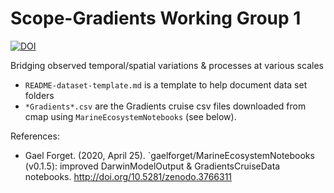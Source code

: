 # Scope-Gradients Working Group 1

[![DOI](https://zenodo.org/badge/236552159.svg)](https://zenodo.org/badge/latestdoi/236552159)

Bridging observed temporal/spatial variations &amp; processes at various scales

- `README-dataset-template.md` is a template to help document data set folders
- `*Gradients*.csv` are the Gradients cruise csv files downloaded from cmap using `MarineEcosystemNotebooks` (see below).


References:

- Gael Forget. (2020, April 25). `gaelforget/MarineEcosystemNotebooks (v0.1.5): improved DarwinModelOutput & GradientsCruiseData notebooks. <http://doi.org/10.5281/zenodo.3766311>
